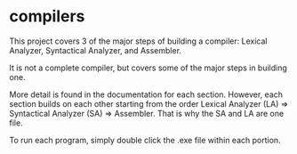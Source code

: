 # compilers

This project covers 3 of the major steps of building a compiler: Lexical Analyzer, Syntactical Analyzer, and Assembler.

It is not a complete compiler, but covers some of the major steps in building one.

More detail is found in the documentation for each section. However, each section builds on each other starting from
the order Lexical Analyzer (LA) => Syntactical Analyzer (SA) => Assembler. That is why the SA and LA are one file. 

To run each program, simply double click the .exe file within each portion. 